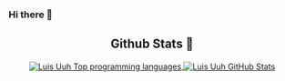 ### Hi there 👋

<!--
**LuisUuh/LuisUuh** is a ✨ _special_ ✨ repository because its `README.md` (this file) appears on your GitHub profile.

Here are some ideas to get you started:

- 🔭 I’m currently working on ...
- 🌱 I’m currently learning ...
- 👯 I’m looking to collaborate on ...
- 🤔 I’m looking for help with ...
- 💬 Ask me about ...
- 📫 How to reach me: ...
- 😄 Pronouns: ...
- ⚡ Fun fact: ...
-->
<div align="center">

## Github Stats :rocket:

<a href="https://github.com/LuisUuh/LuisUuh">
  <img align="center" src="https://github-readme-stats.vercel.app/api?username=LuisUuh&show_icons=true&line_height=24&count_private=true&theme=radical&hide=stdars" alt="Luis Uuh Top programming languages"/>
</a>
<a href="https://github.com/LuisUuh/LuisUuh">
  <img align="center" src="https://github-readme-stats.vercel.app/api/top-langs/?username=LuisUuh&theme=radical&layout=compact&langs_count=8" alt="Luis Uuh GitHub Stats" />
</a>
</div>
